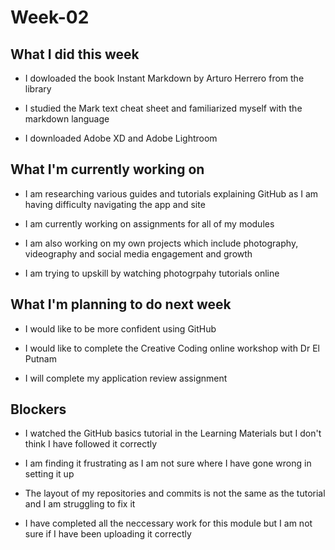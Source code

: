 # Week-02

## What I did this week

- I dowloaded the book Instant Markdown by Arturo Herrero from the library

- I studied the Mark text cheat sheet and familiarized myself with the markdown language

- I downloaded Adobe XD and Adobe Lightroom

## What I'm currently working on

- I am researching various guides and tutorials explaining GitHub as I am having difficulty navigating the app and site

- I am currently working on assignments for all of my modules

- I am also working on my own projects which include photography, videography and social media engagement and growth

- I am trying to upskill by watching photogrpahy tutorials online
  
  

## What I'm planning to do next week

- I would like to be more confident using GitHub

- I would like to complete the Creative Coding online workshop with Dr El Putnam 

- I will complete my application review assignment 

## Blockers

- I watched the  GitHub basics tutorial in the Learning Materials but I don't think  I have followed it correctly

- I am finding it frustrating as I am not sure where I have gone wrong in setting it up 

- The layout of my repositories and commits is not the same as the tutorial and I am struggling to fix it

- I have completed all the neccessary work for this module but I am not sure if I have been uploading it correctly


